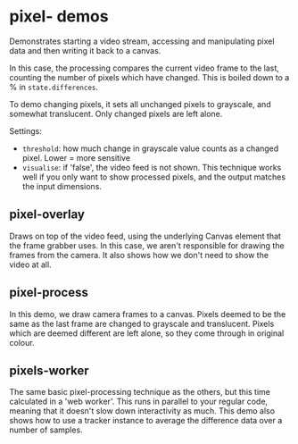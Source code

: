 # pixel- demos

Demonstrates starting a video stream, accessing and manipulating pixel data and then writing it back to a canvas.

In this case, the processing compares the current video frame to the last, counting the number of pixels which have changed. This is boiled down to a % in `state.differences`.

To demo changing pixels, it sets all unchanged pixels to grayscale, and somewhat translucent. Only changed pixels are left alone.

Settings:

* `threshold`: how much change in grayscale value counts as a changed pixel. Lower = more sensitive
* `visualise`: if 'false', the video feed is not shown. This technique works well if you only want to show processed pixels, and the output matches the input dimensions.

## pixel-overlay

Draws on top of the video feed, using the underlying Canvas element that the frame grabber uses. In this case, we aren't responsible for drawing the frames from the camera. It also shows how we don't need to show the video at all.

## pixel-process

In this demo, we draw camera frames to a canvas. Pixels deemed to be the same as the last frame are changed to grayscale and translucent. Pixels which are deemed different are left alone, so they come through in original colour.

## pixels-worker

The same basic pixel-processing technique as the others, but this time calculated in a 'web worker'. This runs in parallel to your regular code, meaning that it doesn't slow down interactivity as much. This demo also shows how to use a tracker instance to average the difference data over a number of samples.